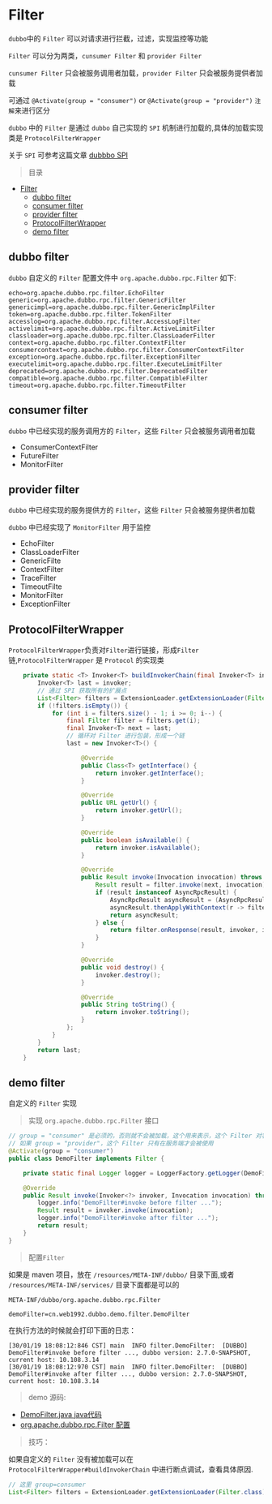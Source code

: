 # Filter

`dubbo`中的 `Filter` 可以对请求进行拦截，过滤，实现监控等功能

`Filter` 可以分为两类，`cunsumer Filter` 和 `provider Filter`

`cunsumer Filter` 只会被服务调用者加载，`provider Filter` 只会被服务提供者加载

可通过 `@Activate(group = "consumer")` or `@Activate(group = "provider")` `注解`来进行区分

`dubbo` 中的 `Filter` 是通过 `dubbo` 自己实现的 `SPI` 机制进行加载的,具体的加载实现类是 `ProtocolFilterWrapper`

关于 `SPI` 可参考这篇文章 [dubbbo SPI](dubbo-extension-loader.md)

> 目录

- [Filter](#filter)
  - [dubbo filter](#dubbo-filter)
  - [consumer filter](#consumer-filter)
  - [provider filter](#provider-filter)
  - [ProtocolFilterWrapper](#protocolfilterwrapper)
  - [demo filter](#demo-filter)

## dubbo filter

`dubbo` 自定义的 `Filter` 配置文件中 `org.apache.dubbo.rpc.Filter` 如下:

```config
echo=org.apache.dubbo.rpc.filter.EchoFilter
generic=org.apache.dubbo.rpc.filter.GenericFilter
genericimpl=org.apache.dubbo.rpc.filter.GenericImplFilter
token=org.apache.dubbo.rpc.filter.TokenFilter
accesslog=org.apache.dubbo.rpc.filter.AccessLogFilter
activelimit=org.apache.dubbo.rpc.filter.ActiveLimitFilter
classloader=org.apache.dubbo.rpc.filter.ClassLoaderFilter
context=org.apache.dubbo.rpc.filter.ContextFilter
consumercontext=org.apache.dubbo.rpc.filter.ConsumerContextFilter
exception=org.apache.dubbo.rpc.filter.ExceptionFilter
executelimit=org.apache.dubbo.rpc.filter.ExecuteLimitFilter
deprecated=org.apache.dubbo.rpc.filter.DeprecatedFilter
compatible=org.apache.dubbo.rpc.filter.CompatibleFilter
timeout=org.apache.dubbo.rpc.filter.TimeoutFilter
```

## consumer filter

`dubbo` 中已经实现的服务调用方的 `Filter`，这些 `Filter` 只会被服务调用者加载

- ConsumerContextFilter
- FutureFilter
- MonitorFilter

## provider filter

`dubbo` 中已经实现的服务提供方的 `Filter`，这些 `Filter` 只会被服务提供者加载

`dubbo` 中已经实现了 `MonitorFilter` 用于监控

- EchoFilter
- ClassLoaderFilter
- GenericFilte
- ContextFilter
- TraceFilter
- TimeoutFilte
- MonitorFilter
- ExceptionFilter

## ProtocolFilterWrapper

`ProtocolFilterWrapper`负责对`Filter`进行链接，形成`Filter`链,`ProtocolFilterWrapper` 是 `Protocol` 的实现类

```java
    private static <T> Invoker<T> buildInvokerChain(final Invoker<T> invoker, String key, String group) {
        Invoker<T> last = invoker;
        // 通过 SPI 获取所有的扩展点
        List<Filter> filters = ExtensionLoader.getExtensionLoader(Filter.class).getActivateExtension(invoker.getUrl(), key, group);
        if (!filters.isEmpty()) {
            for (int i = filters.size() - 1; i >= 0; i--) {
                final Filter filter = filters.get(i);
                final Invoker<T> next = last;
                // 循环对 Filter 进行包装，形成一个链
                last = new Invoker<T>() {

                    @Override
                    public Class<T> getInterface() {
                        return invoker.getInterface();
                    }

                    @Override
                    public URL getUrl() {
                        return invoker.getUrl();
                    }

                    @Override
                    public boolean isAvailable() {
                        return invoker.isAvailable();
                    }

                    @Override
                    public Result invoke(Invocation invocation) throws RpcException {
                        Result result = filter.invoke(next, invocation);
                        if (result instanceof AsyncRpcResult) {
                            AsyncRpcResult asyncResult = (AsyncRpcResult) result;
                            asyncResult.thenApplyWithContext(r -> filter.onResponse(r, invoker, invocation));
                            return asyncResult;
                        } else {
                            return filter.onResponse(result, invoker, invocation);
                        }
                    }

                    @Override
                    public void destroy() {
                        invoker.destroy();
                    }

                    @Override
                    public String toString() {
                        return invoker.toString();
                    }
                };
            }
        }
        return last;
    }
```

## demo filter

自定义的 `Filter` 实现

> 实现 `org.apache.dubbo.rpc.Filter` 接口

```java
// group = "consumer" 是必须的，否则就不会被加载，这个用来表示，这个 Filter 对客户端的请求进行过滤
// 如果 group = "provider"，这个 Filter 只有在服务端才会被使用
@Activate(group = "consumer")
public class DemoFilter implements Filter {

    private static final Logger logger = LoggerFactory.getLogger(DemoFilter.class);

    @Override
    public Result invoke(Invoker<?> invoker, Invocation invocation) throws RpcException {
        logger.info("DemoFilter#invoke before filter ...");
        Result result = invoker.invoke(invocation);
        logger.info("DemoFilter#invoke after filter ...");
        return result;
    }
}
```

> 配置`Filter`

如果是 maven 项目，放在 `/resources/META-INF/dubbo/` 目录下面,或者 `/resources/META-INF/services/` 目录下面都是可以的

`META-INF/dubbo/org.apache.dubbo.rpc.Filter`

```config
demoFilter=cn.web1992.dubbo.demo.filter.DemoFilter
```

在执行方法的时候就会打印下面的日志：

```log
[30/01/19 18:08:12:846 CST] main  INFO filter.DemoFilter:  [DUBBO] DemoFilter#invoke before filter ..., dubbo version: 2.7.0-SNAPSHOT, current host: 10.108.3.14
[30/01/19 18:08:12:970 CST] main  INFO filter.DemoFilter:  [DUBBO] DemoFilter#invoke after filter ..., dubbo version: 2.7.0-SNAPSHOT, current host: 10.108.3.14
```

> demo 源码:

- [DemoFilter.java java代码](https://github.com/web1992/dubbos/tree/master/dubbo-demo-xml/dubbo-demo-xml-consumer/src/main/java/cn/web1992/dubbo/demo/filter)
- [org.apache.dubbo.rpc.Filter 配置](https://github.com/web1992/dubbos/tree/master/dubbo-demo-xml/dubbo-demo-xml-consumer/src/main/resources/META-INF/services)

> 技巧：

如果自定义的 `Filter` 没有被加载可以在 `ProtocolFilterWrapper#buildInvokerChain` 中进行断点调试，查看具体原因.

```java
// 这里 group=consumer
List<Filter> filters = ExtensionLoader.getExtensionLoader(Filter.class).getActivateExtension(invoker.getUrl(), key, group);
```